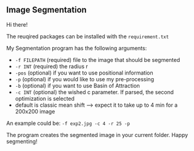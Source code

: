 ## Image Segmentation

Hi there!

The reuqired packages can be installed with the ``requirement.txt``

My Segmentation program has the following arguments:

- `-f FILEPATH` (required) file to the image that should be segmented
- `-r INT` (required) the radius r
- `-pos` (optional) if you want to use positional information 
-  `-p` (optional) if you would like to use my pre-processing
- `-b` (optional) if you want to use Basin  of Attraction
- `-c INT` (optional) the wished c parameter. If parsed, the second optimization is selected
- default is classic mean shift --> expect it to take up to 4 min for a 200x200 image

An example could be: ``-f exp2.jpg -c 4 -r 25 -p``

The program creates the segmented image in your current folder. Happy segmenting!

